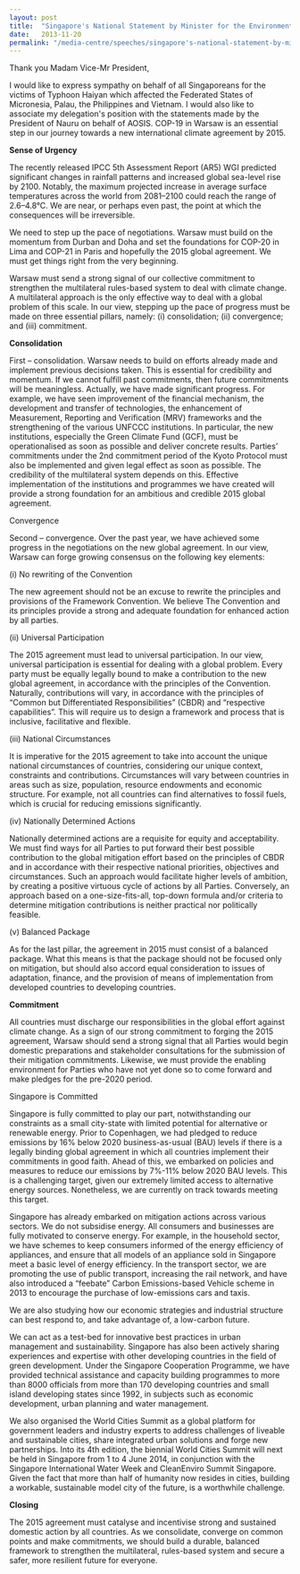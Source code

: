 ```yaml
---
layout: post
title:  "Singapore's National Statement by Minister for the Environment and Water Resources, Dr Vivian Balakrishnan, at the United Nations Framework Convention on Climate Change - COP-19 / CMP-9, on 20th November 2013 in Warsaw, Poland at 3.30pm"
date:   2013-11-20
permalink: "/media-centre/speeches/singapore's-national-statement-by-minister-for-the-environment-and-water-resources-dr-vivian-balakrishnan"
---
```


Thank you Madam Vice-Mr President, 

I would like to express sympathy on behalf of all Singaporeans for the victims of Typhoon Haiyan which affected the Federated States of Micronesia, Palau, the Philippines and Vietnam. I would also like to associate my delegation's position with the statements made by the President of Nauru on behalf of AOSIS. COP-19 in Warsaw is an essential step in our journey towards a new international climate agreement by 2015. 

**Sense of Urgency** 

The recently released IPCC 5th Assessment Report (AR5) WGI predicted significant changes in rainfall patterns and increased global sea-level rise by 2100. Notably, the maximum projected increase in average surface temperatures across the world from 2081–2100 could reach the range of 2.6–4.8°C. We are near, or perhaps even past, the point at which the consequences will be irreversible. 

We need to step up the pace of negotiations. Warsaw must build on the momentum from Durban and Doha and set the foundations for COP-20 in Lima and COP-21 in Paris and hopefully the 2015 global agreement. We must get things right from the very beginning. 

Warsaw must send a strong signal of our collective commitment to strengthen the multilateral rules-based system to deal with climate change. A multilateral approach is the only effective way to deal with a global problem of this scale. In our view, stepping up the pace of progress must be made on three essential pillars, namely: (i) consolidation; (ii) convergence; and (iii) commitment. 

**Consolidation** 

First – consolidation. Warsaw needs to build on efforts already made and implement previous decisions taken. This is essential for credibility and momentum. If we cannot fulfill past commitments, then future commitments will be meaningless. Actually, we have made significant progress. For example, we have seen improvement of the financial mechanism, the development and transfer of technologies, the enhancement of Measurement, Reporting and Verification (MRV) frameworks and the strengthening of the various UNFCCC institutions. In particular, the new institutions, especially the Green Climate Fund (GCF), must be operationalised as soon as possible and deliver concrete results. Parties’ commitments under the 2nd commitment period of the Kyoto Protocol must also be implemented and given legal effect as soon as possible. The credibility of the multilateral system depends on this. Effective implementation of the institutions and programmes we have created will provide a strong foundation for an ambitious and credible 2015 global agreement. 

Convergence 

Second – convergence. Over the past year, we have achieved some progress in the negotiations on the new global agreement. In our view, Warsaw can forge growing consensus on the following key elements: 

(i) No rewriting of the Convention 

The new agreement should not be an excuse to rewrite the principles and provisions of the Framework Convention. We believe The Convention and its principles provide a strong and adequate foundation for enhanced action by all parties. 

(ii) Universal Participation 

The 2015 agreement must lead to universal participation. In our view, universal participation is essential for dealing with a global problem. Every party must be equally legally bound to make a contribution to the new global agreement, in accordance with the principles of the Convention. Naturally, contributions will vary, in accordance with the principles of “Common but Differentiated Responsibilities” (CBDR) and “respective capabilities”. This will require us to design a framework and process that is inclusive, facilitative and flexible. 

(iii) National Circumstances 

It is imperative for the 2015 agreement to take into account the unique national circumstances of countries, considering our unique context, constraints and contributions. Circumstances will vary between countries in areas such as size, population, resource endowments and economic structure. For example, not all countries can find alternatives to fossil fuels, which is crucial for reducing emissions significantly. 

(iv) Nationally Determined Actions 

Nationally determined actions are a requisite for equity and acceptability. We must find ways for all Parties to put forward their best possible contribution to the global mitigation effort based on the principles of CBDR and in accordance with their respective national priorities, objectives and circumstances. Such an approach would facilitate higher levels of ambition, by creating a positive virtuous cycle of actions by all Parties. Conversely, an approach based on a one-size-fits-all, top-down formula and/or criteria to determine mitigation contributions is neither practical nor politically feasible. 

(v) Balanced Package 

As for the last pillar, the agreement in 2015 must consist of a balanced package. What this means is that the package should not be focused only on mitigation, but should also accord equal consideration to issues of adaptation, finance, and the provision of means of implementation from developed countries to developing countries. 

**Commitment** 

All countries must discharge our responsibilities in the global effort against climate change. As a sign of our strong commitment to forging the 2015 agreement, Warsaw should send a strong signal that all Parties would begin domestic preparations and stakeholder consultations for the submission of their mitigation commitments. Likewise, we must provide the enabling environment for Parties who have not yet done so to come forward and make pledges for the pre-2020 period. 

Singapore is Committed 

Singapore is fully committed to play our part, notwithstanding our constraints as a small city-state with limited potential for alternative or renewable energy. Prior to Copenhagen, we had pledged to reduce emissions by 16% below 2020 business-as-usual (BAU) levels if there is a legally binding global agreement in which all countries implement their commitments in good faith. Ahead of this, we embarked on policies and measures to reduce our emissions by 7%-11% below 2020 BAU levels. This is a challenging target, given our extremely limited access to alternative energy sources. Nonetheless, we are currently on track towards meeting this target. 

Singapore has already embarked on mitigation actions across various sectors. We do not subsidise energy. All consumers and businesses are fully motivated to conserve energy. For example, in the household sector, we have schemes to keep consumers informed of the energy efficiency of appliances, and ensure that all models of an appliance sold in Singapore meet a basic level of energy efficiency. In the transport sector, we are promoting the use of public transport, increasing the rail network, and have also introduced a “feebate” Carbon Emissions-based Vehicle scheme in 2013 to encourage the purchase of low-emissions cars and taxis. 

We are also studying how our economic strategies and industrial structure can best respond to, and take advantage of, a low-carbon future. 

We can act as a test-bed for innovative best practices in urban management and sustainability. Singapore has also been actively sharing experiences and expertise with other developing countries in the field of green development. Under the Singapore Cooperation Programme, we have provided technical assistance and capacity building programmes to more than 8000 officials from more than 170 developing countries and small island developing states since 1992, in subjects such as economic development, urban planning and water management. 

We also organised the World Cities Summit as a global platform for government leaders and industry experts to address challenges of liveable and sustainable cities, share integrated urban solutions and forge new partnerships. Into its 4th edition, the biennial World Cities Summit will next be held in Singapore from 1 to 4 June 2014, in conjunction with the Singapore International Water Week and CleanEnviro Summit Singapore. Given the fact that more than half of humanity now resides in cities, building a workable, sustainable model city of the future, is a worthwhile challenge. 

**Closing** 

The 2015 agreement must catalyse and incentivise strong and sustained domestic action by all countries. As we consolidate, converge on common points and make commitments, we should build a durable, balanced framework to strengthen the multilateral, rules-based system and secure a safer, more resilient future for everyone. 


